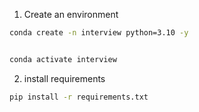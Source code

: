 

1. Create an environment

```bash
conda create -n interview python=3.10 -y


conda activate interview

```

2. install requirements

```bash
pip install -r requirements.txt
```
